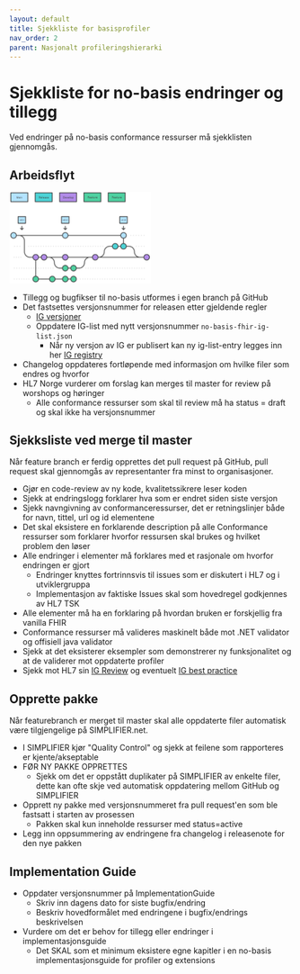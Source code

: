 ```yaml
---
layout: default
title: Sjekkliste for basisprofiler
nav_order: 2
parent: Nasjonalt profileringshierarki
---
```


# Sjekkliste for no-basis endringer og tillegg

Ved endringer på no-basis conformance ressurser må sjekklisten gjennomgås.

## Arbeidsflyt

<img src="../../images/Release-branches.svg" alt="Release branch workflow" width="50%" />

* Tillegg og bugfikser til no-basis utformes i egen branch på GitHub
* Det fastsettes versjonsnummer for releasen etter gjeldende regler
  * [IG versjoner](ig-versioning.md)
  * Oppdatere IG-list med nytt versjonsnummer `no-basis-fhir-ig-list.json`
    * Når ny versjon av IG er publisert kan ny ig-list-entry legges inn her [IG registry](https://github.com/FHIR/ig-registry)
* Changelog oppdateres fortløpende med informasjon om hvilke filer som endres og hvorfor
* HL7 Norge vurderer om forslag kan merges til master for review på worshops og høringer
  * Alle conformance ressurser som skal til review må ha status = draft og skal ikke ha versjonsnummer

## Sjekksliste ved merge til master

Når feature branch er ferdig opprettes det pull request på GitHub, pull request skal gjennomgås av representanter fra minst to organisasjoner.

* Gjør en code-review av ny kode, kvalitetssikrere leser koden
* Sjekk at endringslogg forklarer hva som er endret siden siste versjon
* Sjekk navngivning av conformanceressurser, det er retningslinjer både for navn, tittel, url og id elementene
* Det skal eksistere en forklarende description på alle Conformance ressurser som forklarer hvorfor ressursen skal brukes og hvilket problem den løser
* Alle endringer i elementer må forklares med et rasjonale om hvorfor endringen er gjort
  * Endringer knyttes fortrinnsvis til issues som er diskutert i HL7 og i utviklergruppa
  * Implementasjon av faktiske Issues skal som hovedregel godkjennes av HL7 TSK
* Alle elementer må ha en forklaring på hvordan bruken er forskjellig fra vanilla FHIR
* Conformance ressurser må valideres maskinelt både mot .NET validator og offisiell java validator
* Sjekk at det eksisterer eksempler som demonstrerer ny funksjonalitet og at de validerer mot oppdaterte profiler
* Sjekk mot HL7 sin [IG Review](https://confluence.hl7.org/display/FHIR/FHIR+IG+Review) og eventuelt [IG best practice](https://build.fhir.org/ig/FHIR/ig-guidance/best-practice.html)

## Opprette pakke

Når featurebranch er merget til master skal alle oppdaterte filer automatisk være tilgjengelige på SIMPLIFIER.net.

* I SIMPLIFIER kjør "Quality Control" og sjekk at feilene som rapporteres er kjente/akseptable
* FØR NY PAKKE OPPRETTES
  * Sjekk om det er oppstått duplikater på SIMPLIFIER av enkelte filer, dette kan ofte skje ved automatisk oppdatering mellom GitHub og SIMPLIFIER
* Opprett ny pakke med versjonsnummeret fra pull request'en som ble fastsatt i starten av prosessen
  * Pakken skal kun inneholde ressurser med status=active
* Legg inn oppsummering av endringene fra changelog i releasenote for den nye pakken

## Implementation Guide

* Oppdater versjonsnummer på ImplementationGuide
  * Skriv inn dagens dato for siste bugfix/endring
  * Beskriv hovedformålet med endringene i bugfix/endrings beskrivelsen
* Vurdere om det er behov for tillegg eller endringer i implementasjonsguide
  * Det SKAL som et minimum eksistere egne kapitler i en no-basis implementasjonsguide for profiler og extensions
